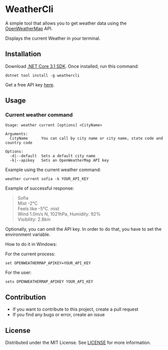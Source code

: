 # WeatherCli

A simple tool that allows you to get weather data using the [OpenWeatherMap](https://openweathermap.org) API.

Displays the current Weather in your terminal.

## Installation

Download [.NET Core 3.1 SDK](https://dotnet.microsoft.com/download/dotnet-core/3.1).
Once installed, run this command:

```
dotnet tool install -g weathercli
```

Get a free API key [here](https://openweathermap.org/appid).

## Usage

### Current weather command

```
Usage: weather current [options] <CityName>

Arguments:
  CityName      You can call by city name or city name, state code and country code

Options:
  -d|--default  Sets a default city name
  -k|--apikey   Sets an OpenWeatherMap API key
```

Example using the current weather command:

```
weather current sofia -k YOUR_API_KEY
```

Example of successful response:
> Sofia\
Mist -2°C\
Feels like -5°C. mist\
Wind 1.0m/s N, 1021hPa, Humidity: 92%\
Visibility: 2.8km

Optionally, you can omit the API key.
In order to do that, you have to set the environment variable.

How to do it in Windows:


For the current process:
```
set OPENWEATHERMAP_APIKEY=YOUR_API_KEY
```
For the user:
```
setx OPENWEATHERMAP_APIKEY YOUR_API_KEY
```

## Contribution

* If you want to contribute to this project, create a pull request
* If you find any bugs or error, create an issue

## License

Distributed under the MIT License. See [LICENSE](https://github.com/TheDayIsMyEnemy/WeatherCli/blob/main/LICENSE) for more information.

